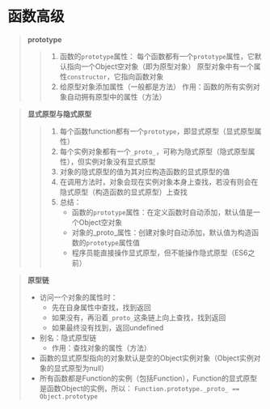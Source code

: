 # 函数高级

> **prototype**
> > 1. 函数的`prototype`属性：
> > 每个函数都有一个`prototype`属性，它默认指向一个Object空对象（即为原型对象）
> > 原型对象中有一个属性`constructor`，它指向函数对象
> > 2. 给原型对象添加属性（一般都是方法）
> 作用：函数的所有实例对象自动拥有原型中的属性（方法）

> **显式原型与隐式原型**
> > 1. 每个函数function都有一个`prototype`，即显式原型（显式原型属性）
> > 2. 每个实例对象都有一个`_proto_`，可称为隐式原型（隐式原型属性），但实例对象没有显式原型
> > 3. 对象的隐式原型的值为其对应构造函数的显式原型的值
> > 4. 在调用方法时，对象会现在实例对象本身上查找，若没有则会在隐式原型（构造函数的显式原型）上查找
> > 5. 总结：
> >      * 函数的`prototype`属性：在定义函数时自动添加，默认值是一个Object空对象
> >      * 对象的_proto_属性：创建对象时自动添加，默认值为构造函数的`prototype`属性值
> >      * 程序员能直接操作显式原型，但不能操作隐式原型（ES6之前）

> **原型链**
> * 访问一个对象的属性时：
>   * 先在自身属性中查找，找到返回
>   * 如果没有，再沿着`_proto_`这条链上向上查找，找到返回
>   * 如果最终没有找到，返回undefined
> * 别名：隐式原型链
>   * 作用：查找对象的属性（方法）
> * 函数的显式原型指向的对象默认是空的Object实例对象（Object实例对象的显式原型为null）
> * 所有函数都是Function的实例（包括Function），Function的显式原型是函数Object的实例，所以：
>   `Function.prototype._proto_ == Object.prototype`